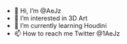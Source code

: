 - 👋 Hi, I’m @AeJz
- 👀 I’m interested in 3D Art
- 🌱 I’m currently learning Houdini
- 📫 How to reach me Twitter @1AeJz

<!---
AeJz/AeJz is a ✨ special ✨ repository because its `README.md` (this file) appears on your GitHub profile.
You can click the Preview link to take a look at your changes.
--->
